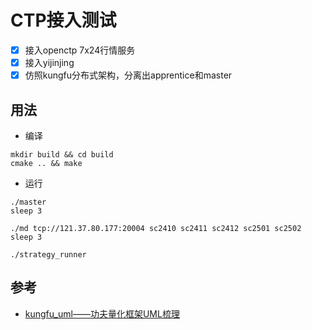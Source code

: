 # CTP接入测试

- [x] 接入openctp 7x24行情服务
- [x] 接入yijinjing
- [x] 仿照kungfu分布式架构，分离出apprentice和master

## 用法

- 编译
```
mkdir build && cd build
cmake .. && make
```
- 运行
```
./master
sleep 3

./md tcp://121.37.80.177:20004 sc2410 sc2411 sc2412 sc2501 sc2502
sleep 3

./strategy_runner
```

## 参考

- [kungfu_uml——功夫量化框架UML梳理](https://github.com/TenzT/kungfu_uml)